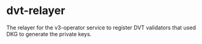 # dvt-relayer
The relayer for the v3-operator service to register DVT validators that used DKG to generate the private keys.

